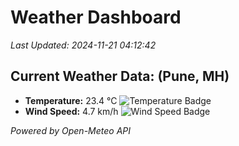 
# Weather Dashboard

_Last Updated: 2024-11-21 04:12:42_

## Current Weather Data: (Pune, MH)
- **Temperature:** 23.4 °C ![Temperature Badge](https://img.shields.io/badge/Temperature-Medium%20Temp-green)
- **Wind Speed:** 4.7 km/h ![Wind Speed Badge](https://img.shields.io/badge/Wind%20Speed-Low%20Wind-blue)

*Powered by Open-Meteo API*
